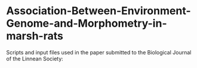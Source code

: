 # Association-Between-Environment-Genome-and-Morphometry-in-marsh-rats
Scripts and input files used in the paper submitted to the Biological Journal of the Linnean Society: 

